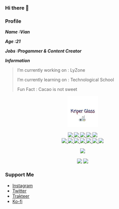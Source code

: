 ### Hi there 👋

### Profile

***Name :Vian***

***Age :21***

***Jobs :Progammer & Content Creator***

***Information***

>I’m currently working on : LyZone
>
>I’m currently learning on : Technological School
>
>Fun Fact : Cacao is not sweet

<p align="center" >
  <img src="https://github.com/LanzVian/LanzVian/blob/main/img/XjP_DceJ_400x400.jpg" width="100" height="100" alt="jhg" >
  <a href="https://github.com/LanzVian" />
  </img>
  </p>
<p align="center">
  <img src="https://img.shields.io/badge/-JavaScript-black?style=flat-square&logo=javascript" />
  <img src="https://img.shields.io/badge/-Node.js-black?style=flat-square&logo=Node.js" />
  <img src="https://img.shields.io/badge/-HTML5-black?style=flat-square&logo=html5&logoColor=e34f26" />
  <img src="https://img.shields.io/badge/-Git-black?style=flat-square&logo=git" />
  <img src="https://img.shields.io/badge/-GitHub-black?style=flat-square&logo=github" /> <br>
  <img src="https://img.shields.io/badge/-Python-black?style=flat-square&logo=python" />
  <img src="https://img.shields.io/badge/-Windows-black?style=flat-square&logo=windows" />
  <img src="https://img.shields.io/badge/-VS_Code-black?style=flat-square&logo=visual-studio-code" />
  <img src="https://img.shields.io/badge/-Redux-black?style=flat-square&logo=redux" />
  <img src="https://img.shields.io/badge/-C/C++-black?style=flat-square&logo=c" />
  <img src="https://img.shields.io/badge/-PHP-black?style=flat-square&logo=php" />
  <img src="https://img.shields.io/badge/-CSS3-black?style=flat-square&logo=css3&logoColor=1572b6" />
  </p>

<p align="center">
  <a href="https://github.com/LanzVian"><img src="https://github-readme-stats.vercel.app/api?username=LanzVian&bg_color=30,e97655,904e95&title_color=fff&text_color=fff&icon_color=fff&hide_border=true&show_icons=true" /></a>
</p>

<p align="center">
   <img src="https://github-readme-stats.vercel.app/api/top-langs/?username=LanzVian&layout=compact&theme=nightowl"/>
   <img src="https://github-readme-streak-stats.herokuapp.com/?user=LanzVian" />
</p>

### Support Me

* [Instagram](https://intagram.com/lanzvian)
* [Twitter](https://twitter.com/LanzVian)
* [Trakteer](https://trakteer.id/lanzvian)
* [Ko-fi](https://ko-fi.com/lanzvian)
